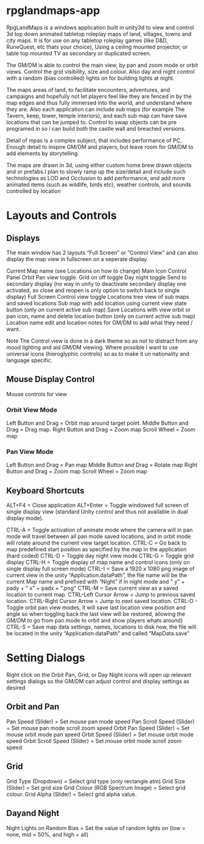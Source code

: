 # rpglandmaps-app
RpgLandMaps is a windows application built in unity3d to view and control 3d top down animated tabletop roleplay maps of land, villages, towns and city maps. It is for use on any tabletop roleplay games (like D&D, RuneQuest, etc thats your choice), Using a ceiling mounted projector, or table top mounted TV as secondary or duplicated screen. 

The GM/DM is able to control the main view, by pan and zoom mode or orbit views. Control the grid visibility, size and colour. Also day and night control with a random (bias controlled) lights on for building lights at night.

The maps areas of land, to facilitate encounters, adventures, and campaigns and hopefully not let players feel like they are fenced in by the map edges and thus fully immersed into the world, and understand where they are. Also each application can include sub maps (for example The Tavern, keep, tower, temple interiors), and each sub map can have save locations that can be jumped to. Control to swap objects can be pre programed in so i can build both the castle wall and breached versions.

Detail of mpas is a complex subject, that includes performance of PC, Enough detail to inspire GM/DM and players, but leave room for GM/DM to add elements by storytelling.

The maps are drawn in 3d, using either custom home brew drawn objects and or prefabs.I plan to slowly ramp up the size/detail and include such technologies as LOD and Occlusion to add performance, and add more animated items (such as wildlife, birds etc), weather controls, and sounds controlled by location

# Layouts and Controls
## Displays
The main window has 2 layouts “Full Screen” or “Control View” and can also display the map view in fullscreen on a seperate display. 

Current Map name (see Locations on how to change)
Main Icon Control Panel
Orbit Pan view toggle.
Grid on off toggle
Day night toggle
Send to secondary display (no way in unity to deactivate secondary display one activated, so close and reopen is only option to switch back to single display)
Full Screen Control view toggle
Locations tree view of sub maps and saved locations
Sub map with add location using current view state button (only on current active sub map)
Save Locations with view orbit or pan icon, name and delete location button (only on current active sub map)
Location name edit and location notes for GM/DM to add what they need / want.

Note
The Control view is done in a dark theme so as not to distract from any mood lighting and aid GM/DM viewing.
Where possible I want to use universal icons (hieroglyphic controls) so as to make it un nationality and language specific.
## Mouse Display Control
Mouse controls for view 
### Orbit View Mode
Left Button and Drag = Orbit map around target point.
Middle Button and Drag = Drag map.
Right Button and Drag = Zoom map
Scroll Wheel = Zoom map
### Pan View Mode
Left Button and Drag = Pan map
Middle Button and Drag = Rotate map
Right Button and Drag = Zoom map
Scroll Wheel = Zoom map
## Keyboard Shortcuts
ALT+F4 = Close application
ALT+Enter = Toggle windowed full screen of single display view (standard Unity control and thus not available in dual display mode).

CTRL-A = Toggle activation of animate mode where the camera will in pan mode will travel between all pan mode saved locations, and in orbit mode will rotate around the current view target location.
CTRL-C = Go back to map predefined start position as specified by the map in the application (hard coded)
CTRL-D = Toggle day night view mode
CTRL-G = Toggle grid display
CTRL-H = Toggle display of map name and control icons (only on single display full screen mode)
CTRL-I = Save a 1920 x 1080 png image of current view in the unity “Application.dataPath”, the file name will be the current Map name and prefixed with “Night” if in night mode and " y" + pady + " x" + padx + ".png"
CTRL-M = Save current view as a saved location to current map.
CTRL-Left Cursor Arrow = Jump to previous saved location.
CTRL-Right Cursor Arrow = Jump to next saved location.
CTRL-O - Toggle orbit pan view modes, it will save last location view position and angle so when toggling back the last view will be restored, allowing the GM/DM to go from pan mode to orbit and show players whats around)
CTRL-S = Save map data settings, names, locations to disk now, the file will be located in the unity “Application.dataPath” and called “MapData.save"

# Setting Dialogs
Right click on the Orbit Pan, Grid, or Day Night icons will open up relevant settings dialogs so the GM/DM can adjust control and display settings as desired
## Orbit and Pan
Pan Speed (Slider) = Set mouse pan mode speed
Pan Scroll Speed (Slider) = Set mouse pan mode scroll zoom speed
Orbit Pan Speed (Slider) = Set mouse orbit mode pan speed
Orbit Speed (Slider) = Set mouse orbit mode speed
Orbit Scroll Speed (Slider) = Set mouse orbit mode scroll zoom speed
## Grid
Grid Type (Dropdown) = Select grid type (only rectangle atm)
Grid Size (Slider) = Set grid size
Grid Colour (RGB Spectrum Image) = Select grid colour.
Grid Alpha (Slider) = Select grid alpha value.
## Dayand Night
Night Lights on Random Bias = Set the value of random lights on (low = none, mid = 50%, and high = all) 
